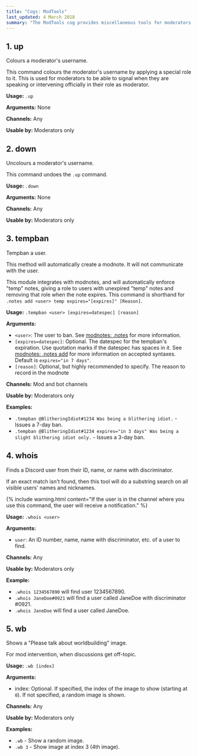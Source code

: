 ```yaml
---
title: "Cogs: ModTools"
last_updated: 4 March 2018
summary: "The ModTools cog provides miscellaneous tools for moderators."
---
```


## 1. up

Colours a moderator's username.

This command colours the moderator's username by applying a special role to it. This is used for moderators to be able to signal when they are speaking or intervening officially in their role as moderator.

**Usage:** `.up`

**Arguments:** None

**Channels:** Any

**Usable by:** Moderators only


## 2. down

Uncolours a moderator's username.

This command undoes the `.up` command.

**Usage:** `.down`

**Arguments:** None

**Channels:** Any

**Usable by:** Moderators only


## 3. tempban

Tempban a user.

This method will automatically create a modnote. It will not communicate with the user.

This module integrates with modnotes, and will automatically enforce "temp" notes, giving a role to users with unexpired "temp" notes and removing that role when the note expires. This command is shorthand for `.notes add <user> temp expires="[expires]" [Reason]`.

**Usage:** `.tempban <user> [expires=datespec] [reason]`

**Arguments:**
* `<user>`: The user to ban. See [modnotes: .notes](modnotes.html#1-notes) for more information.
* `[expires=datespec]`: Optional. The datespec for the tempban's expiration. Use quotation marks if the datespec has spaces in it. See [modnotes: .notes add](modnotes.html#11-add) for more information on accepted syntaxes. Default is `expires="in 7 days"`.
* `[reason]`: Optional, but highly recommended to specify. The reason to record in the modnote

**Channels:** Mod and bot channels

**Usable by:** Moderators only

**Examples:**
* `.tempban @BlitheringIdiot#1234 Was being a blithering idiot.` - Issues a 7-day ban.
* `.tempban @BlitheringIdiot#1234 expires="in 3 days" Was being a slight blithering idiot only.` - Issues a 3-day ban.


## 4. whois

Finds a Discord user from their ID, name, or name with discriminator.

If an exact match isn't found, then this tool will do a substring search on all visible users' names and nicknames.

{% include warning.html content="If the user is in the channel where you use this command, the user will receive a notification." %}

**Usage:** `.whois <user>`

**Arguments:**
* `user`: An ID number, name, name with discriminator, etc. of a user to find.

**Channels:** Any

**Usable by:** Moderators only

**Example:**
* `.whois 1234567890` will find user 1234567890.
* `.whois JaneDoe#0921` will find a user called JaneDoe with discriminator #0921.
* `.whois JaneDoe` will find a user called JaneDoe. 


## 5. wb

Shows a "Please talk about worldbuilding" image.
        
For mod intervention, when discussions get off-topic.

**Usage:** `.wb [index]`
        
**Arguments:**
* index: Optional. If specified, the index of the image to show (starting at `0`). If not specified, a random image is shown.

**Channels:** Any

**Usable by:** Moderators only

**Examples:**
* `.wb` - Show a random image.
* `.wb 3` - Show image at index 3 (4th image).
